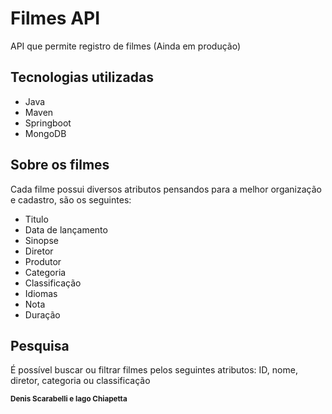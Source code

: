 # Filmes API
API que permite registro de filmes (Ainda em produção)

## Tecnologias utilizadas
 - Java
 - Maven
 - Springboot
 - MongoDB

## Sobre os filmes
Cada filme possui diversos atributos pensandos para a melhor organização e cadastro, são os seguintes:
 - Titulo
 - Data de lançamento
 - Sinopse
 - Diretor
 - Produtor
 - Categoria
 - Classificação
 - Idiomas
 - Nota
 - Duração

## Pesquisa
É possível buscar ou filtrar filmes pelos seguintes atributos: ID, nome, diretor, categoria ou classificação

 <sub><b>Denis Scarabelli e </b></sub>
 <sub><b>Iago Chiapetta</b></sub>
